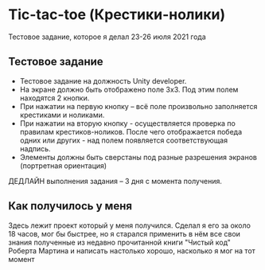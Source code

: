# Tic-tac-toe (Крестики-нолики)
Тестовое задание, которое я делал 23-26 июля 2021 года

## Тестовое задание
- Тестовое задание на должность Unity developer.
- На экране должно быть отображено поле 3х3. Под этим полем находятся 2 кнопки.
- При нажатии на первую кнопку – всё поле произвольно заполняется крестиками и ноликами.
- При нажатии на вторую кнопку - осуществляется проверка по правилам крестиков-ноликов. После чего отображается победа одних или других - над полем появляется соответствующая надпись.
- Элементы должны быть сверстаны под разные разрешения экранов (портретная ориентация)

ДЕДЛАЙН выполнения задания – 3 дня с момента получения.

## Как получилось у меня
Здесь лежит проект который у меня получился. Сделал я его за около 18 часов, мог бы быстрее, но я старался применить в нём все свои знания полученные из недавно прочитанной книги "Чистый код" Роберта Мартина и написать настолько хорошо, насколько я мог на тот момент
